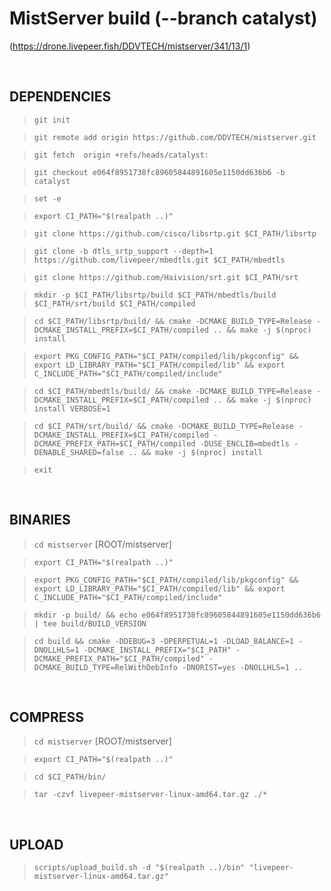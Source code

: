MistServer build (--branch catalyst)
====================================

(https://drone.livepeer.fish/DDVTECH/mistserver/341/13/1)


<br>

DEPENDENCIES
---

> `git init`

> `git remote add origin https://github.com/DDVTECH/mistserver.git`

> `git fetch  origin +refs/heads/catalyst:`

> `git checkout e064f8951738fc89605844891605e1150dd636b6 -b catalyst`

> `set -e`

> `export CI_PATH="$(realpath ..)"`

> `git clone https://github.com/cisco/libsrtp.git $CI_PATH/libsrtp`

> `git clone -b dtls_srtp_support --depth=1 https://github.com/livepeer/mbedtls.git $CI_PATH/mbedtls`

> `git clone https://github.com/Haivision/srt.git $CI_PATH/srt`

> `mkdir -p $CI_PATH/libsrtp/build $CI_PATH/mbedtls/build $CI_PATH/srt/build $CI_PATH/compiled`

> `cd $CI_PATH/libsrtp/build/ && cmake -DCMAKE_BUILD_TYPE=Release -DCMAKE_INSTALL_PREFIX=$CI_PATH/compiled .. && make -j $(nproc) install`

> `export PKG_CONFIG_PATH="$CI_PATH/compiled/lib/pkgconfig" && export LD_LIBRARY_PATH="$CI_PATH/compiled/lib" && export C_INCLUDE_PATH="$CI_PATH/compiled/include"`

> `cd $CI_PATH/mbedtls/build/ && cmake -DCMAKE_BUILD_TYPE=Release -DCMAKE_INSTALL_PREFIX=$CI_PATH/compiled .. && make -j $(nproc) install VERBOSE=1`

> `cd $CI_PATH/srt/build/ && cmake -DCMAKE_BUILD_TYPE=Release -DCMAKE_INSTALL_PREFIX=$CI_PATH/compiled -DCMAKE_PREFIX_PATH=$CI_PATH/compiled -DUSE_ENCLIB=mbedtls -DENABLE_SHARED=false .. && make -j $(nproc) install`

> `exit`

<br>

BINARIES
---

> `cd mistserver` [ROOT/mistserver]

> `export CI_PATH="$(realpath ..)"`

> `export PKG_CONFIG_PATH="$CI_PATH/compiled/lib/pkgconfig" && export LD_LIBRARY_PATH="$CI_PATH/compiled/lib" && export C_INCLUDE_PATH="$CI_PATH/compiled/include"`

> `mkdir -p build/ && echo e064f8951738fc89605844891605e1150dd636b6 | tee build/BUILD_VERSION`

> `cd build && cmake -DDEBUG=3 -DPERPETUAL=1 -DLOAD_BALANCE=1 -DNOLLHLS=1 -DCMAKE_INSTALL_PREFIX="$CI_PATH" -DCMAKE_PREFIX_PATH="$CI_PATH/compiled" -DCMAKE_BUILD_TYPE=RelWithDebInfo -DNORIST=yes -DNOLLHLS=1 ..`


<br>

COMPRESS
---

> `cd mistserver` [ROOT/mistserver]

> `export CI_PATH="$(realpath ..)"`

> `cd $CI_PATH/bin/`

> `tar -czvf livepeer-mistserver-linux-amd64.tar.gz ./*`

<br>

UPLOAD
---

> `scripts/upload_build.sh -d "$(realpath ..)/bin" "livepeer-mistserver-linux-amd64.tar.gz"`
